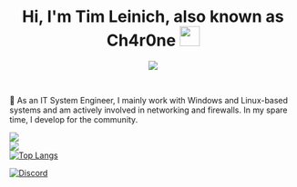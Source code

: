 <!-- <img src="https://media4.giphy.com/media/f3iwJFOVOwuy7K6FFw/giphy.gif" width="150"> -->
<h1 align="center">Hi, I'm Tim Leinich, also known as Ch4r0ne <img src="https://media.giphy.com/media/hvRJCLFzcasrR4ia7z/giphy.gif" width="35"></h1>
<p align="center">
  <a href="https://github.com/ch4r0ne"><img src="https://readme-typing-svg.herokuapp.com?lines=IT-System+Engineer;Windows+and+Network%2FFirewall+Enthusiast;Passionate+Community+Developer;Always+Learning+New+Things&center=true&width=500&height=50"></a>

</p>

<br>

💬 As an IT System Engineer, I mainly work with Windows and Linux-based systems and am actively involved in networking and firewalls. In my spare time, I develop for the community.

<p>



![](https://github-readme-stats.vercel.app/api?username=ch4r0ne&theme=radical&hide_border=false&include_all_commits=false&count_private=false)<br/>
![](https://github-readme-streak-stats.herokuapp.com/?user=ch4r0ne&theme=radical&hide_border=false)<br/>
[![Top Langs](https://github-readme-stats.vercel.app/api/top-langs/?username=Ch4r0ne&theme=radical&exclude_repo=EXIFrenameX_Web)](https://github.com/Ch4r0ne/github-readme-stats)

[![Discord](https://img.shields.io/badge/Discord-%237289DA.svg?logo=discord&logoColor=white)](https://discord.gg/v7pMrdZUVU)
